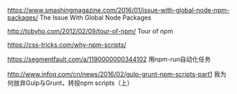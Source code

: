 
https://www.smashingmagazine.com/2016/01/issue-with-global-node-npm-packages/ The Issue With Global Node Packages

http://tobyho.com/2012/02/09/tour-of-npm/ Tour of npm

https://css-tricks.com/why-npm-scripts/

https://segmentfault.com/a/1190000000344102 用npm-run自动化任务

http://www.infoq.com/cn/news/2016/02/gulp-grunt-npm-scripts-part1 我为何放弃Gulp与Grunt，转投npm scripts（上）
